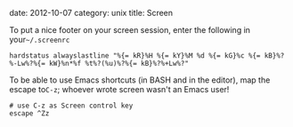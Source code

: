 date:    2012-10-07
category: unix
title: Screen

To put a nice footer on your screen session, enter the
following in your```~/.screenrc```

    hardstatus alwayslastline "%{= kR}%H %{= kY}%M %d %{= kG}%c %{= kB}%?%-Lw%?%{= kW}%n*%f %t%?(%u)%?%{= kB}%?%+Lw%?"


To be able to use Emacs shortcuts (in BASH and in the editor),
map the escape to```C-z```; whoever wrote screen wasn't
an Emacs user!

    # use C-z as Screen control key
    escape ^Zz


